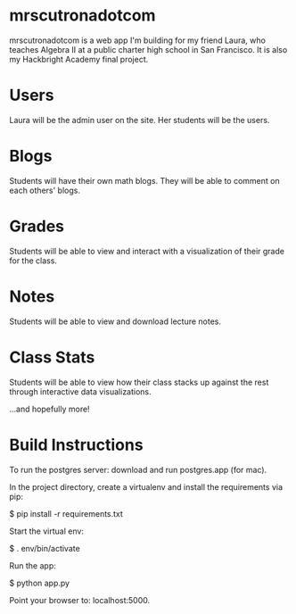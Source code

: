 mrscutronadotcom
================

mrscutronadotcom is a web app I'm building for my friend Laura, who teaches Algebra II at a public charter high school in San Francisco.  It is also my Hackbright Academy final project. 

Users
=====

Laura will be the admin user on the site.  Her students will be the users. 

Blogs
=====

Students will have their own math blogs.  They will be able to comment on each others' blogs. 

Grades
======

Students will be able to view and interact with a visualization of their grade for the class. 

Notes 
=====

Students will be able to view and download lecture notes. 

Class Stats
===========

Students will be able to view how their class stacks up against the rest through interactive data visualizations. 

...and hopefully more!

Build Instructions
==================

To run the postgres server: download and run postgres.app (for mac).

In the project directory, create a virtualenv and install the requirements via pip: 

$ pip install -r requirements.txt

Start the virtual env: 

$ . env/bin/activate

Run the app: 

$ python app.py

Point your browser to: localhost:5000.
